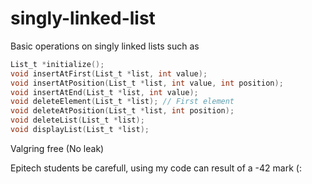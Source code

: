 # singly-linked-list

Basic operations on singly linked lists such as 
```C
List_t *initialize();
void insertAtFirst(List_t *list, int value);
void insertAtPosition(List_t *list, int value, int position);
void insertAtEnd(List_t *list, int value);
void deleteElement(List_t *list); // First element
void deleteAtPosition(List_t *list, int position);
void deleteList(List_t *list);
void displayList(List_t *list);
```

Valgring free (No leak)

Epitech students be carefull, using my code can result of a -42 mark (:
